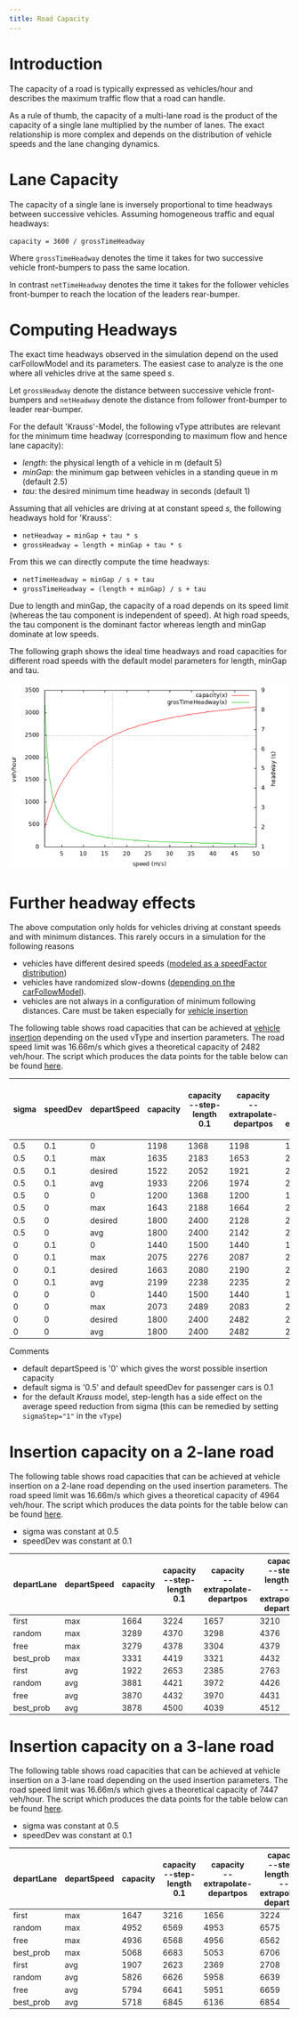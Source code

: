 ```yaml
---
title: Road Capacity
---
```


# Introduction

The capacity of a road is typically expressed as vehicles/hour and describes the
maximum traffic flow that a road can handle.

As a rule of thumb, the capacity of a multi-lane road is the product of the
capacity of a single lane multiplied by the number of lanes. The exact relationship
is more complex and depends on the distribution of vehicle speeds and the
lane changing dynamics.

# Lane Capacity

The capacity of a single lane is inversely proportional to time headways
between successive vehicles. Assuming homogeneous traffic and equal headways:

`capacity = 3600 / grossTimeHeadway`

Where `grossTimeHeadway` denotes the time it takes for two successive vehicle
front-bumpers to pass the same location.

In contrast `netTimeHeadway` denotes the time it takes for the follower vehicles
front-bumper to reach the location of the leaders rear-bumper.

# Computing Headways

The exact time headways observed in the simulation depend on the used
carFollowModel and its parameters. The easiest case to analyze is the one where all
vehicles drive at the same speed *s*.

Let `grossHeadway` denote the distance between successive vehicle front-bumpers
and `netHeadway` denote the distance from follower front-bumper to leader
rear-bumper.

For the default 'Krauss'-Model, the following vType attributes are relevant for
the minimum time headway (corresponding to maximum flow and hence lane
capacity):

- *length*: the physical length of a vehicle in m (default 5)
- *minGap*: the minimum gap between vehicles in a standing queue in m (default 2.5)
- *tau*: the desired minimum time headway in seconds (default 1)

Assuming that all vehicles are driving at at constant speed *s*, the following
headways hold for 'Krauss':

- `netHeadway = minGap + tau * s`
- `grossHeadway = length + minGap + tau * s`

From this we can directly compute the time headways:

- `netTimeHeadway = minGap / s + tau`
- `grossTimeHeadway = (length + minGap) / s + tau`

Due to length and minGap, the capacity of a road depends on its speed limit (whereas
the tau component is independent of speed).
At high road speeds, the tau component is the dominant factor whereas length and minGap dominate at low speeds.

The following graph shows the ideal time headways and road capacities for different
road speeds with the default model parameters for length, minGap and tau.

![capacity.png](../images/capacity.png "road capacity and time headways")

# Further headway effects

The above computation only holds for vehicles driving at constant speeds and
with minimum distances. This rarely occurs in a simulation for the following
reasons

- vehicles have different desired speeds ([modeled as a speedFactor distribution](../Definition_of_Vehicles%2C_Vehicle_Types%2C_and_Routes.md#speed_distributions))
- vehicles have randomized slow-downs ([depending on the carFollowModel](../Definition_of_Vehicles%2C_Vehicle_Types%2C_and_Routes.md#car-following_models)).
- vehicles are not always in a configuration of minimum following distances. Care must be taken especially for [vehicle insertion](VehicleInsertion.md#effect_of_simulation_step-length)

The following table shows road capacities that can be achieved at [vehicle insertion](VehicleInsertion.md#insertion_departure)
depending on the used vType and insertion parameters. The road speed limit was 16.66m/s which gives a theoretical capacity of 2482 veh/hour.
The script which produces the data points for the table below can be found [here](https://github.com/eclipse-sumo/sumo/tree/main/tests/complex/sumo/insertionCapacity).

| sigma | speedDev | departSpeed | capacity | capacity <br/> --step-length 0.1 | capacity <br/> --extrapolate-departpos | capacity <br/> --step-length 0.1 <br/> --extrapolate-departpos |
| ----- | -------- | ----------- | -------- | ---------- | -------- | -------- |
| 0.5 | 0.1 | 0 | 1198 | 1368 | 1198 | 1368 |
| 0.5 | 0.1 | max | 1635 | 2183 | 1653 | 2186 |
| 0.5 | 0.1 | desired | 1522 | 2052 | 1921 | 2090 |
| 0.5 | 0.1 | avg | 1933 | 2206 | 1974 | 2211 |
| 0.5 | 0 | 0 | 1200 | 1368 | 1200 | 1368 |
| 0.5 | 0 | max | 1643 | 2188 | 1664 | 2188 |
| 0.5 | 0 | desired | 1800 | 2400 | 2128 | 2441 |
| 0.5 | 0 | avg | 1800 | 2400 | 2142 | 2446 |
| 0 | 0.1 | 0 | 1440 | 1500 | 1440 | 1500 |
| 0 | 0.1 | max | 2075 | 2276 | 2087 | 2276 |
| 0 | 0.1 | desired | 1663 | 2080 | 2190 | 2183 |
| 0 | 0.1 | avg | 2199 | 2238 | 2235 | 2243 |
| 0 | 0 | 0 | 1440 | 1500 | 1440 | 1500 |
| 0 | 0 | max | 2073 | 2489 | 2083 | 2489 |
| 0 | 0 | desired | 1800 | 2400 | 2482 | 2483 |
| 0 | 0 | avg | 1800 | 2400 | 2482 | 2483 |


Comments

- default departSpeed is '0' which gives the worst possible insertion capacity
- default sigma is '0.5' and default speedDev for passenger cars is 0.1
- for the default *Krauss* model, step-length has a side effect on the average speed reduction from sigma (this can be remedied by setting `sigmaStep="1"` in the `vType`)

# Insertion capacity on a 2-lane road

The following table shows road capacities that can be achieved at vehicle
insertion on a 2-lane road depending on the used insertion parameters. The road speed limit was 16.66m/s which gives a theoretical capacity of 4964 veh/hour.
The script which produces the data points for the table below can be found [here](https://github.com/eclipse-sumo/sumo/tree/main/tests/complex/sumo/insertionCapacity_2lane).

- sigma was constant at 0.5
- speedDev was constant at 0.1

| departLane | departSpeed | capacity | capacity <br/> --step-length 0.1 | capacity <br/> --extrapolate-departpos | capacity <br/> --step-length 0.1 <br/> --extrapolate-departpos |
| ---------- | ----------- | -------- | ---------- | -------- | -------- |
| first      | max | 1664 | 3224 | 1657 | 3210 |
| random     | max | 3289 | 4370 | 3298 | 4376 |
| free       | max | 3279 | 4378 | 3304 | 4379 |
| best_prob  | max | 3331 | 4419 | 3321 | 4432 |
| first      | avg | 1922 | 2653 | 2385 | 2763 |
| random     | avg | 3881 | 4421 | 3972 | 4426 |
| free       | avg | 3870 | 4432 | 3970 | 4431 |
| best_prob  | avg | 3878 | 4500 | 4039 | 4512 |

# Insertion capacity on a 3-lane road

The following table shows road capacities that can be achieved at vehicle
insertion on a 3-lane road depending on the used insertion parameters. The road speed limit was 16.66m/s which gives a theoretical capacity of 7447 veh/hour.
The script which produces the data points for the table below can be found [here](https://github.com/eclipse-sumo/sumo/tree/main/tests/complex/sumo/insertionCapacity_3lane).

- sigma was constant at 0.5
- speedDev was constant at 0.1

| departLane | departSpeed | capacity | capacity <br/> --step-length 0.1 | capacity <br/> --extrapolate-departpos | capacity <br/> --step-length 0.1 <br/> --extrapolate-departpos |
| ---------- | ----------- | -------- | ---------- | -------- | -------- |
| first      | max | 1647 | 3216 | 1656 | 3224 |
| random     | max | 4952 | 6569 | 4953 | 6575 |
| free       | max | 4936 | 6568 | 4956 | 6562 |
| best_prob  | max | 5068 | 6683 | 5053 | 6706 |
| first      | avg | 1907 | 2623 | 2369 | 2708 |
| random     | avg | 5826 | 6626 | 5958 | 6639 |
| free       | avg | 5794 | 6641 | 5951 | 6659 |
| best_prob  | avg | 5718 | 6845 | 6136 | 6854 |
